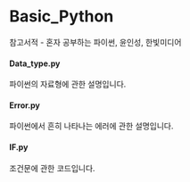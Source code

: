 # Basic_Python
참고서적 - 혼자 공부하는 파이썬, 윤인성, 한빛미디어

#### Data_type.py
파이썬의 자료형에 관한 설명입니다.

#### Error.py
파이썬에서 흔히 나타나는 에러에 관한 설명입니다.

#### IF.py
조건문에 관한 코드입니다.
